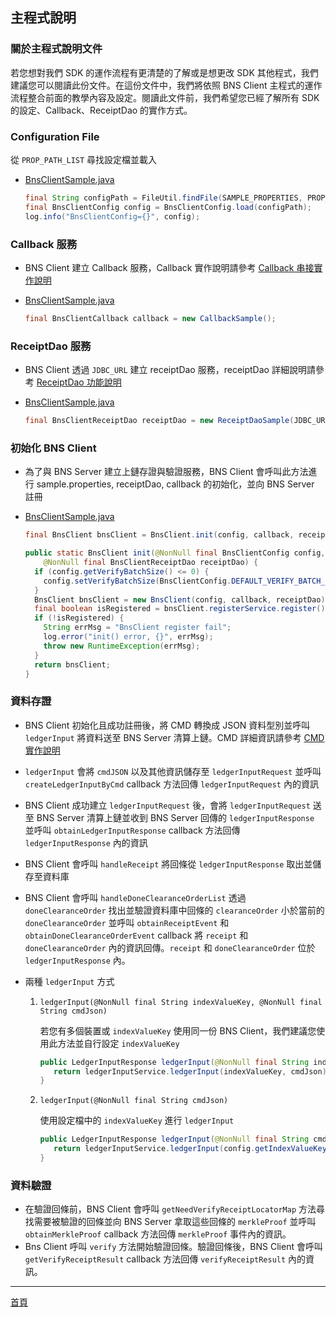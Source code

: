 ## 主程式說明

### 關於主程式說明文件

若您想對我們 SDK 的運作流程有更清楚的了解或是想更改 SDK 其他程式，我們建議您可以閱讀此份文件。在這份文件中，我們將依照 BNS Client 主程式的運作流程整合前面的教學內容及設定。閱讀此文件前，我們希望您已經了解所有 SDK 的設定、Callback、ReceiptDao 的實作方式。

### Configuration File

從 `PROP_PATH_LIST` 尋找設定檔並載入

- [BnsClientSample.java](../src/main/java/com/itrustmachines/sample/BnsClientSample.java)
  
  ```java
  final String configPath = FileUtil.findFile(SAMPLE_PROPERTIES, PROP_PATH_LIST);
  final BnsClientConfig config = BnsClientConfig.load(configPath);
  log.info("BnsClientConfig={}", config);
  ```

### Callback 服務

- BNS Client 建立 Callback 服務，Callback 實作說明請參考 [Callback 串接實作說明](./callback_zh.md)

- [BnsClientSample.java](../src/main/java/com/itrustmachines/sample/BnsClientSample.java)

  ```java
  final BnsClientCallback callback = new CallbackSample();
  ```

### ReceiptDao 服務

- BNS Client 透過 `JDBC_URL` 建立 receiptDao 服務，receiptDao 詳細說明請參考 [ReceiptDao 功能說明](./receiptDao_zh.md)

- [BnsClientSample.java](../src/main/java/com/itrustmachines/sample/BnsClientSample.java)

  ```java
  final BnsClientReceiptDao receiptDao = new ReceiptDaoSample(JDBC_URL);
  ```

### 初始化 BNS Client

- 為了與 BNS Server 建立上鏈存證與驗證服務，BNS Client 會呼叫此方法進行 sample.properties, receiptDao, callback 的初始化，並向 BNS Server 註冊

- [BnsClientSample.java](../src/main/java/com/itrustmachines/sample/BnsClientSample.java)

  ```java
  final BnsClient bnsClient = BnsClient.init(config, callback, receiptDao);
  ```

  ```java
  public static BnsClient init(@NonNull final BnsClientConfig config, @NonNull final BnsClientCallback callback,
      @NonNull final BnsClientReceiptDao receiptDao) {
    if (config.getVerifyBatchSize() <= 0) {
      config.setVerifyBatchSize(BnsClientConfig.DEFAULT_VERIFY_BATCH_SIZE);
    }
    BnsClient bnsClient = new BnsClient(config, callback, receiptDao);
    final boolean isRegistered = bnsClient.registerService.register();
    if (!isRegistered) {
      String errMsg = "BnsClient register fail";
      log.error("init() error, {}", errMsg);
      throw new RuntimeException(errMsg);
    }
    return bnsClient;
  }
  ```

### 資料存證

- BNS Client 初始化且成功註冊後，將 CMD 轉換成 JSON 資料型別並呼叫 `ledgerInput` 將資料送至 BNS Server 清算上鏈。CMD 詳細資訊請參考 [CMD實作說明](./cmd_zh.md)

- `ledgerInput` 會將 `cmdJSON` 以及其他資訊儲存至 `ledgerInputRequest` 並呼叫 `createLedgerInputByCmd` callback 方法回傳 `ledgerInputRequest` 內的資訊

- BNS Client 成功建立 `ledgerInputRequest` 後，會將 `ledgerInputRequest` 送至 BNS Server 清算上鏈並收到 BNS Server 回傳的 `ledgerInputResponse` 並呼叫 `obtainLedgerInputResponse` callback 方法回傳 `ledgerInputResponse` 內的資訊

- BNS Client 會呼叫 `handleReceipt` 將回條從 `ledgerInputResponse` 取出並儲存至資料庫

- BNS Client 會呼叫 `handleDoneClearanceOrderList` 透過 `doneClearanceOrder` 找出並驗證資料庫中回條的 `clearanceOrder` 小於當前的 `doneClearanceOrder` 並呼叫 `obtainReceiptEvent` 和  `obtainDoneClearanceOrderEvent` callback 將 `receipt` 和 `doneClearanceOrder` 內的資訊回傳。`receipt` 和 `doneClearanceOrder` 位於 `ledgerInputResponse` 內。
  
- 兩種 `ledgerInput` 方式

  1. `ledgerInput(@NonNull final String indexValueKey, @NonNull final String cmdJson)`

     若您有多個裝置或 `indexValueKey` 使用同一份 BNS Client，我們建議您使用此方法並自行設定 `indexValueKey`

     ```java
     public LedgerInputResponse ledgerInput(@NonNull final String indexValueKey, @NonNull final String cmdJson) {
        return ledgerInputService.ledgerInput(indexValueKey, cmdJson);
     }
     ```
  
  2. `ledgerInput(@NonNull final String cmdJson)`

      使用設定檔中的 `indexValueKey` 進行 `ledgerInput`

     ```java
     public LedgerInputResponse ledgerInput(@NonNull final String cmdJson) {
        return ledgerInputService.ledgerInput(config.getIndexValueKey(), cmdJson);
     }
     ```

### 資料驗證

- 在驗證回條前，BNS Client 會呼叫 `getNeedVerifyReceiptLocatorMap` 方法尋找需要被驗證的回條並向 BNS Server 拿取這些回條的 `merkleProof` 並呼叫 `obtainMerkleProof` callback 方法回傳 `merkleProof` 事件內的資訊。
- Bns Client 呼叫 `verify` 方法開始驗證回條。驗證回條後，BNS Client 會呼叫 `getVerifyReceiptResult` callback 方法回傳 `verifyReceiptResult` 內的資訊。

----

[首頁](../../README_ZH.md)
